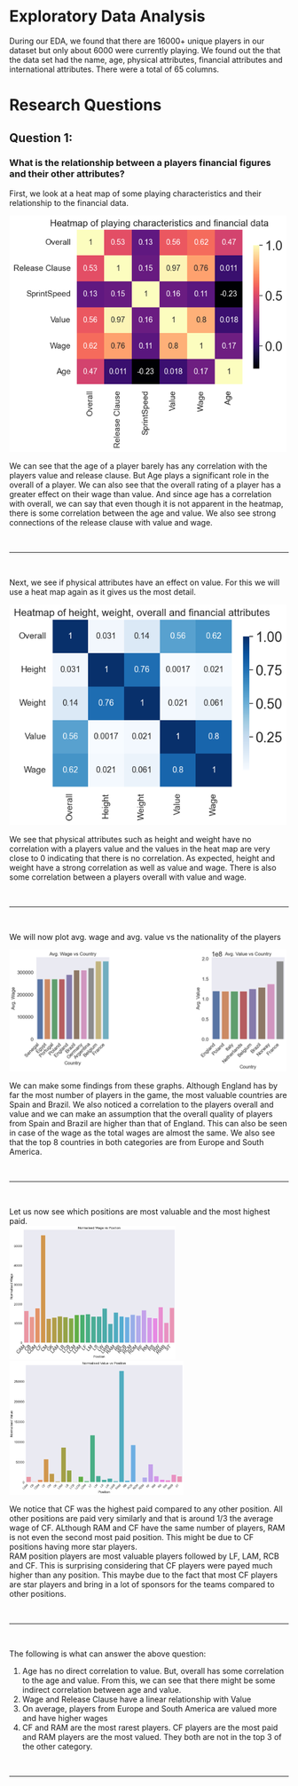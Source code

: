 
<h1>Exploratory Data Analysis </h1>

During our EDA, we found that there are 16000+ unique players in our dataset but only about 6000 were currently playing. We found out the that the data set had the name, age, physical attributes, financial attributes and international attributes. There were a total of 65 columns.
<br>

<h1>Research Questions </h1>

<h2>Question 1:</h2>

<h3>What is the relationship between a players financial figures and their other attributes?</h3>

<p>
First, we look at a heat map of some playing characteristics and their relationship to the financial data.<br>

<img src ="images/Analysis1/Fig1.png" width='500px'> <br>

We can see that the age of a player barely has any correlation with the players value and release clause. But Age plays a significant role in the overall of a player.
We can also see that the overall rating of a player has a greater effect on their wage than value. And since age has a correlation with overall, we can say that even though it is not apparent in the heatmap, there is some correlation between the age and value.
We also see strong connections of the release clause with value and wage.<br>
</p>

<br>
<hr/>
<br>


<p>
Next,  we see if physical attributes have an effect on value. For this we will use a heat map again as it gives us the most detail.<br>

<img src ="images/Analysis1/Fig2.png" width='500px'><br>

We see that physical attributes such as height and weight have no correlation with a players value and the values in the heat map are very close to 0 indicating that there is no correlation. As expected, height and weight have a strong correlation as well as value and wage. There is also some correlation between a players overall with value and wage.<br>
</p>

<br>
<hr/>
<br>

<p>
We will now plot avg. wage and avg. value vs the nationality of the players <br>

<img src ="images/Analysis1/Fig3.png" width='500px'><br>

We can make some findings from these graphs. Although England has by far the most number of players in the game, the most valuable countries are Spain and Brazil. We also noticed a correlation to the players overall and value and we can make an assumption that the overall quality of players from Spain and Brazil are higher than that of England. This can also be seen in case of the wage as the total wages are almost the same. 
We also see that the top 8 countries in both categories are from Europe and South America.
</p>
<br>
<hr/>
<br>

<p>
 Let us now see which positions are most valuable and the most highest paid.<br>

<img src ="images/Analysis1/Fig4.png" width='300px'>    
<img src ="images/Analysis1/Fig5.png" width='314px'><br>

 We notice that CF was the highest paid compared to any other position. All other positions are paid very similarly and that is around 1/3 the average wage of CF. ALthough RAM and CF have the same number of players, RAM is not even the second most paid position. This might be due to CF positions having more star players.<br>
RAM position players are most valuable players followed by LF, LAM, RCB and CF. This is surprising considering that CF players were payed much higher than any position. This maybe due to the fact that most CF players are star players and bring in a lot of sponsors for the teams compared to other positions.<br>
</p>

<br>
<hr/>
<br>


The following is what can answer the above question:
1. Age has no direct correlation to value. But, overall has some correlation to the age and value. From this, we can see that there might be some indirect correlation between age and value.
1. Wage and Release Clause have a linear relationship with Value
1. On average, players from Europe and South America are valued more and have higher wages
1. CF and RAM are the most rarest players. CF players are the most paid and RAM players are the most valued. They both are not in the top 3 of the other category.

<br>
<hr/>
<br>